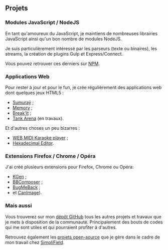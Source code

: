 <!--VarStream
title=Mes projets
description=Découvrez tous les projets que je mène et qui touchent de près ou de loin au développement web.
shortTitle=Projets
shortDesc=Découvrez mes divers projets
keywords.+=JavaScript
keywords.+=développeur
keywords.+=Nicolas
keywords.+=Froidure
keywords.+=projets
keywords.+=développement
keywords.+=web
lang=fr
location=FR
-->

## Projets

### Modules JavaScript / NodeJS

En tant qu'amoureux du JavaScript, je maintiens de nombreuses librairies
 JavaScript ainsi qu'un bon nombre de modules NodeJS.

Je suis particulièrement intéressé par les parseurs (texte ou binaires), les
 streams, la création de plugins Gulp et Express/Connect.

Vous pouvez retrouver ces derniers sur
 [NPM](https://www.npmjs.org/~nfroidure "Voir mon profil NPM").

### Applications Web

Pour rester à jour et pour le fun, je crée régulièrement des applications web
 dont quelques jeux HTML5 :
* [Sumuraÿ](http://sumuray.insertafter.com/) ;
* [Memory](http://memory.insertafter.com/) ;
* [Break'It](http://breakit.insertafter.com/) ;
* [Tank Arena](http://tank.elitwork.com/) (en travaux).

Et d'autres choses un peu bizarres :
* [WEB MIDI Karaoke player](http://karaoke.insertafter.com/) ;
* [Hexadecimal Editor](http://hexa.insertafter.com/).

### Extensions Firefox / Chrome / Opéra

J'ai créé plusieurs extensions pour Firefox, Chrome ou Opéra:
* [KGen](http://kgen.elitwork.com/accueil.html) ;
* [BBComposer](http://bbcomposer.elitwork.com/) ;
* [BugMeBack](https://github.com/nfroidure/BugMeBack) ;
* et [CanImage](http://canimage.elitwork.com/accueil.html)).

### Mais aussi

Vous trouverez sur mon [dépôt GitHub](http://github.com/nfroidure) tous les
 autres projets et travaux que je mets à disposition de la communauté.
 Principalement des bouts de codes qui me sont utiles et qui pourraient
 profiter à d'autres.

Retrouvez également les [projets open-source](https://github.com/SimpliField)
 que je gère dans le cadre de mon travail chez
 [SimpliField](http://simplifield.com).

